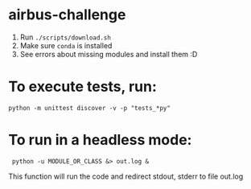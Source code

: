 # airbus-challenge

1. Run ```./scripts/download.sh```
2. Make sure ```conda``` is installed
3. See errors about missing modules and install them :D

# To execute tests, run:
```python -m unittest discover -v -p "tests_*py"```

# To run in a headless mode:
``` python -u MODULE_OR_CLASS &> out.log &```

This function will run the code and redirect stdout, stderr to file out.log
